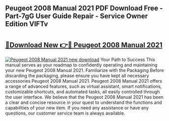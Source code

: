 ## Peugeot 2008 Manual 2021 PDF Download Free - Part-7gG User Guide Repair - Service Owner Edition VIFTv

# <h2><a href="http://cf11943.oget.top/?id=Peugeot+2008+Manual+2021">🔗Download New 👉🔴 Peugeot 2008 Manual 2021</a></h2>

[![Peugeot 2008 Manual 2021 new download](https://i.imgur.com/5g1atiW.png)](http://cf11943.oget.top/?id=Peugeot+2008+Manual+2021)
Your Path to Success This manual serves as your roadmap to confidently operating and maintaining your new Peugeot 2008 Manual 2021. Familiarize with the Packaging Before discarding the packaging, please ensure you have kept all necessary accessories Peugeot 2008 Manual 2021. Peugeot 2008 Manual 2021 offers a range of advanced features, such as virtual assistant, smart notifications, customizable shortcuts, and automated tasks, all easily controlled through the user interface. We believe that the Peugeot 2008 Manual 2021 has been a clear and concise resource in your quest to understand the functions and capabilities of your new item. If you need any assistance or have any questions, our customer service team is always available.
